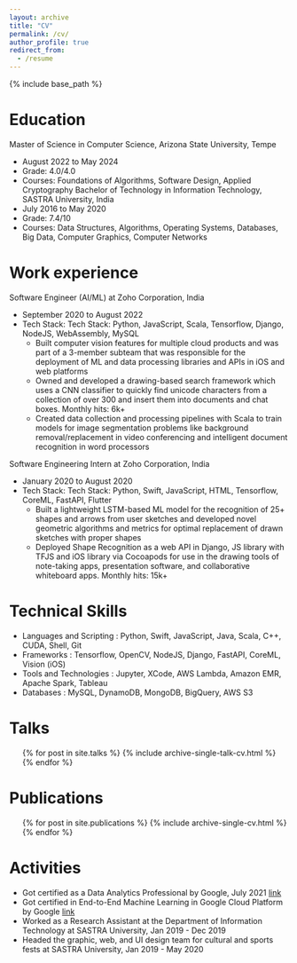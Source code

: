```yaml
---
layout: archive
title: "CV"
permalink: /cv/
author_profile: true
redirect_from:
  - /resume
---
```


{% include base_path %}

Education
======
Master of Science in Computer Science, Arizona State University, Tempe
* August 2022 to May 2024
* Grade: 4.0/4.0
* Courses: Foundations of Algorithms, Software Design, Applied Cryptography
Bachelor of Technology in Information Technology, SASTRA University, India
* July 2016 to May 2020 
* Grade: 7.4/10
* Courses: Data Structures, Algorithms, Operating Systems, Databases, Big Data, Computer Graphics, Computer Networks

Work experience
======
Software Engineer (AI/ML) at Zoho Corporation, India
* September 2020 to August 2022
* Tech Stack: Tech Stack: Python, JavaScript, Scala, Tensorflow, Django, NodeJS, WebAssembly, MySQL
  * Built computer vision features for multiple cloud products and was part of a 3-member subteam that was responsible for the deployment of ML and data processing libraries and APIs in iOS and web platforms 
  * Owned and developed a drawing-based search framework which uses a CNN classifier to quickly find unicode characters from a collection of over 300 and insert them into documents and chat boxes. Monthly hits: 6k+
  * Created data collection and processing pipelines with Scala to train models for image segmentation problems like background removal/replacement in video conferencing and intelligent document recognition in word processors

Software Engineering Intern at Zoho Corporation, India
* January 2020 to August 2020
* Tech Stack: Tech Stack: Python, Swift, JavaScript, HTML, Tensorflow, CoreML, FastAPI, Flutter
  * Built a lightweight LSTM-based ML model for the recognition of 25+ shapes and arrows from user sketches and developed novel geometric algorithms and metrics for optimal replacement of drawn sketches with proper shapes
  * Deployed Shape Recognition as a web API in Django, JS library with TFJS and iOS library via Cocoapods for use in the drawing tools of note-taking apps, presentation software, and collaborative whiteboard apps. Monthly hits: 15k+
  
Technical Skills
======
* Languages and Scripting : Python, Swift, JavaScript, Java, Scala, C++, CUDA, Shell, Git
* Frameworks : Tensorflow, OpenCV, NodeJS, Django, FastAPI, CoreML, Vision (iOS)
* Tools and Technologies : Jupyter, XCode, AWS Lambda, Amazon EMR, Apache Spark, Tableau
* Databases : MySQL, DynamoDB, MongoDB, BigQuery, AWS S3
  
Talks
======
  <ul>{% for post in site.talks %}
    {% include archive-single-talk-cv.html %}
  {% endfor %}</ul>

Publications
======
  <ul>{% for post in site.publications %}
    {% include archive-single-cv.html %}
  {% endfor %}</ul>
  
Activities
======
* Got certified as a Data Analytics Professional by Google, July 2021 [link](https://coursera.org/share/396775f3a15b31bfbcedeb7dc06bf8da)
* Got certified in End-to-End Machine Learning in Google Cloud Platform by Google [link](https://coursera.org/share/51cf47dce82d71b57570e2227e2db684)
* Worked as a Research Assistant at the Department of Information Technology at SASTRA University, Jan 2019 - Dec 2019
* Headed the graphic, web, and UI design team for cultural and sports fests at SASTRA University, Jan 2019 - May 2020